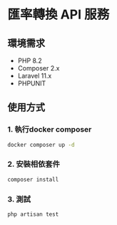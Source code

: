 # 匯率轉換 API 服務

## 環境需求

- PHP 8.2
- Composer 2.x
- Laravel 11.x
- PHPUNIT

## 使用方式

### 1. 執行docker composer
```bash
docker composer up -d
```
### 2. 安裝相依套件
```bash
composer install
```

### 3. 測試
```bash
php artisan test
```